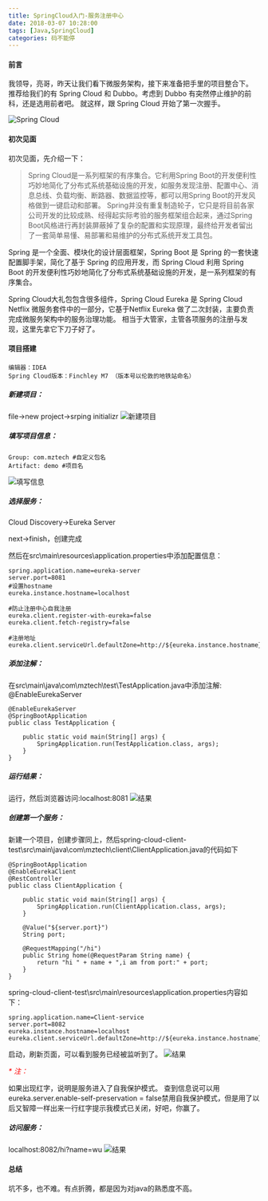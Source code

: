 ```yaml
---
title: SpringCloud入门-服务注册中心
date: 2018-03-07 10:28:00
tags: [Java,SpringCloud]
categories: 码不能停
---
```


#### 前言
我领导，亮哥，昨天让我们看下微服务架构，接下来准备把手里的项目整合下。
推荐给我们的有 Spring Cloud 和 Dubbo。考虑到 Dubbo 有突然停止维护的前科，还是选用前者吧。
就这样，跟 Spring Cloud 开始了第一次握手。

![Spring Cloud](java.jpg)
<!--more-->
#### 初次见面
初次见面，先介绍一下：
>Spring Cloud是一系列框架的有序集合。它利用Spring Boot的开发便利性巧妙地简化了分布式系统基础设施的开发，如服务发现注册、配置中心、消息总线、负载均衡、断路器、数据监控等，都可以用Spring Boot的开发风格做到一键启动和部署。
Spring并没有重复制造轮子，它只是将目前各家公司开发的比较成熟、经得起实际考验的服务框架组合起来，通过Spring Boot风格进行再封装屏蔽掉了复杂的配置和实现原理，最终给开发者留出了一套简单易懂、易部署和易维护的分布式系统开发工具包。

Spring 是一个全面、模块化的设计层面框架，Spring Boot 是 Spring 的一套快速配置脚手架，简化了基于 Spring 的应用开发，而 Spring Cloud 利用 Spring Boot 的开发便利性巧妙地简化了分布式系统基础设施的开发，是一系列框架的有序集合。

Spring Cloud大礼包包含很多组件，Spring Cloud Eureka 是 Spring Cloud Netflix 微服务套件中的一部分，它基于Netflix Eureka 做了二次封装，主要负责完成微服务架构中的服务治理功能。
相当于大管家，主管各项服务的注册与发现，这里先拿它下刀子好了。

#### 项目搭建
```
编辑器：IDEA
Spring Cloud版本：Finchley M7 （版本号以伦敦的地铁站命名）
```

##### 新建项目：
file->new project->srping initializr
![新建项目](新建项目.png)

##### 填写项目信息：
```
Group: com.mztech #自定义包名
Artifact: demo #项目名
```
![填写信息](填写信息.png)

##### 选择服务：
Cloud Discovery->Eureka Server

next->finish，创建完成

然后在src\main\resources\application.properties中添加配置信息：
```
spring.application.name=eureka-server
server.port=8081
#设置hostname
eureka.instance.hostname=localhost

#防止注册中心自我注册
eureka.client.register-with-eureka=false
eureka.client.fetch-registry=false

#注册地址
eureka.client.serviceUrl.defaultZone=http://${eureka.instance.hostname}:8081/eureka/
```

##### 添加注解：
在src\main\java\com\mztech\test\TestApplication.java中添加注解: @EnableEurekaServer
```
@EnableEurekaServer
@SpringBootApplication
public class TestApplication {

    public static void main(String[] args) {
        SpringApplication.run(TestApplication.class, args);
    }
}
```
##### 运行结果：
运行，然后浏览器访问:localhost:8081
![结果](结果.png)

##### 创建第一个服务：
新建一个项目，创建步骤同上，然后spring-cloud-client-test\src\main\java\com\mztech\client\ClientApplication.java的代码如下
```
@SpringBootApplication
@EnableEurekaClient
@RestController
public class ClientApplication {

    public static void main(String[] args) {
        SpringApplication.run(ClientApplication.class, args);
    }

    @Value("${server.port}")
    String port;

    @RequestMapping("/hi")
    public String home(@RequestParam String name) {
        return "hi " + name + ",i am from port:" + port;
    }
}
```

spring-cloud-client-test\src\main\resources\application.properties内容如下：
```
spring.application.name=Client-service
server.port=8082
eureka.instance.hostname=localhost
eureka.client.serviceUrl.defaultZone=http://${eureka.instance.hostname}:8081/eureka/
```
启动，刷新页面，可以看到服务已经被监听到了。
![结果](服务注册.png)

_<font color=red>* 注：</font>_

如果出现红字，说明是服务进入了自我保护模式。
查到信息说可以用 eureka.server.enable-self-preservation = false禁用自我保护模式，但是用了以后又智障一样出来一行红字提示我模式已关闭，好吧，你赢了。

##### 访问服务：
localhost:8082/hi?name=wu
![结果](访问服务.png)

#### 总结

坑不多，也不难。有点折腾，都是因为对java的熟悉度不高。